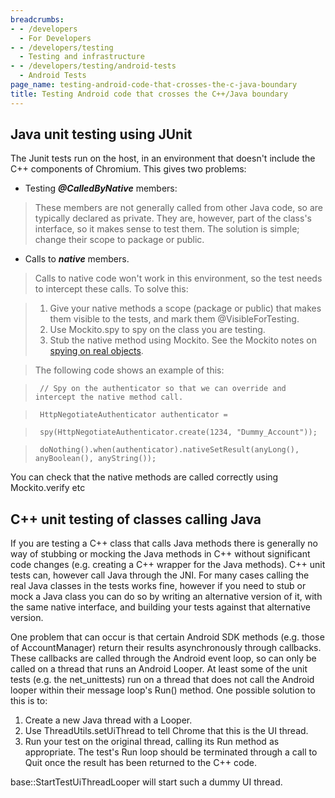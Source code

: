 ```yaml
---
breadcrumbs:
- - /developers
  - For Developers
- - /developers/testing
  - Testing and infrastructure
- - /developers/testing/android-tests
  - Android Tests
page_name: testing-android-code-that-crosses-the-c-java-boundary
title: Testing Android code that crosses the C++/Java boundary
---
```


## Java unit testing using JUnit

The Junit tests run on the host, in an environment that doesn't include the C++
components of Chromium. This gives two problems:

*   Testing ***@CalledByNative*** members:

> These members are not generally called from other Java code, so are typically
> declared as private. They are, however, part of the class's interface, so it
> makes sense to test them. The solution is simple; change their scope to
> package or public.

*   Calls to ***native*** members.

> Calls to native code won't work in this environment, so the test needs to
> intercept these calls. To solve this:

> 1.  Give your native methods a scope (package or public) that makes
              them visible to the tests, and mark them @VisibleForTesting.
> 2.  Use Mockito.spy to spy on the class you are testing.
> 3.  Stub the native method using Mockito. See the Mockito notes on
              [spying on real
              objects](http://site.mockito.org/mockito/docs/current/org/mockito/Mockito.html#spy).

> The following code shows an example of this:

> ` // Spy on the authenticator so that we can override and intercept the native
> method call.`

> ` HttpNegotiateAuthenticator authenticator =`

> ` spy(HttpNegotiateAuthenticator.create(1234, "Dummy_Account"));`

> ` doNothing().when(authenticator).nativeSetResult(anyLong(), anyBoolean(),
> anyString());`

You can check that the native methods are called correctly using Mockito.verify
etc

## C++ unit testing of classes calling Java

If you are testing a C++ class that calls Java methods there is generally no way
of stubbing or mocking the Java methods in C++ without significant code changes
(e.g. creating a C++ wrapper for the Java methods). C++ unit tests can, however
call Java through the JNI. For many cases calling the real Java classes in the
tests works fine, however if you need to stub or mock a Java class you can do so
by writing an alternative version of it, with the same native interface, and
building your tests against that alternative version.

One problem that can occur is that certain Android SDK methods (e.g. those of
AccountManager) return their results asynchronously through callbacks. These
callbacks are called through the Android event loop, so can only be called on a
thread that runs an Android Looper. At least some of the unit tests (e.g. the
net_unittests) run on a thread that does not call the Android looper within
their message loop's Run() method. One possible solution to this is to:

1.  Create a new Java thread with a Looper.
2.  Use ThreadUtils.setUiThread to tell Chrome that this is the UI
            thread.
3.  Run your test on the original thread, calling its Run method as
            appropriate. The test's Run loop should be terminated through a call
            to Quit once the result has been returned to the C++ code.

base::StartTestUiThreadLooper will start such a dummy UI thread.